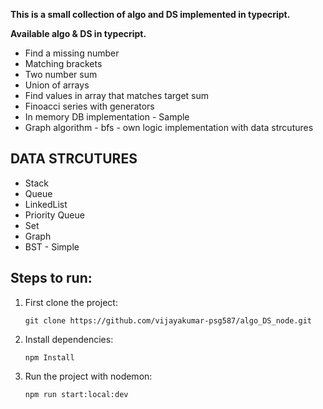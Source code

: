 **This is a small collection of algo and DS implemented in typecript.**

**Available algo & DS in typecript.**
-  Find a missing number
-  Matching brackets
-  Two number sum
-  Union of arrays
-  Find values in array that matches target sum
-  Finoacci series with generators
-  In memory DB implementation  - Sample
-  Graph algorithm -  bfs - own logic implementation with data strcutures


## DATA STRCUTURES

- Stack
- Queue
- LinkedList
- Priority Queue
- Set
- Graph
- BST - Simple 


## Steps to run:

1. First clone the project:

    `git clone https://github.com/vijayakumar-psg587/algo_DS_node.git`

2. Install dependencies:

    `npm Install`


3. Run the project with nodemon:

    `npm run start:local:dev`